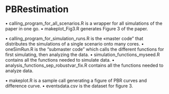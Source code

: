 # PBRestimation
•	calling_program_for_all_scenarios.R is a wrapper for all simulations of the paper in one go.
• makeplot_Fig3.R generates Figure 3 of the paper. 

•	calling_program_for_simulation_runs.R is the «master code” that distributes the simulations of a single scenario onto many cores.
•	oneSimRun.R is the “submaster code” which calls the different functions for first simulating, then analyzing the data.
•	simulation_functions_myseed.R contains all the functions needed to simulate data.
•	analysis_functions_sep_robustvar_fix.R contains all the functions needed to analyze data.

• makeplot.R is a sample call generating a figure of PBR curves and difference curve.
• eventsdata.csv is the dataset for figure 3.
